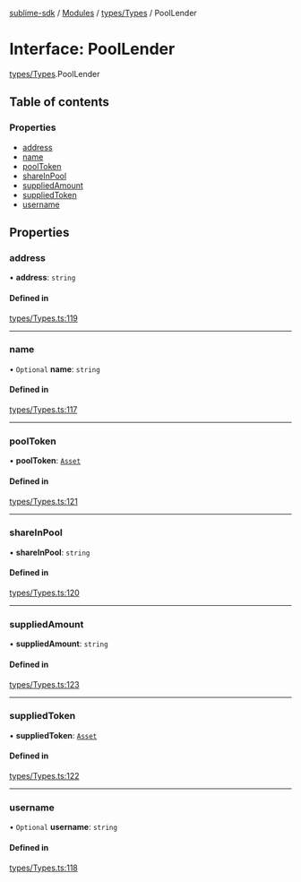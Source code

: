 [sublime-sdk](../README.md) / [Modules](../modules.md) / [types/Types](../modules/types_Types.md) / PoolLender

# Interface: PoolLender

[types/Types](../modules/types_Types.md).PoolLender

## Table of contents

### Properties

- [address](types_Types.PoolLender.md#address)
- [name](types_Types.PoolLender.md#name)
- [poolToken](types_Types.PoolLender.md#pooltoken)
- [shareInPool](types_Types.PoolLender.md#shareinpool)
- [suppliedAmount](types_Types.PoolLender.md#suppliedamount)
- [suppliedToken](types_Types.PoolLender.md#suppliedtoken)
- [username](types_Types.PoolLender.md#username)

## Properties

### address

• **address**: `string`

#### Defined in

[types/Types.ts:119](https://github.com/akshay111meher/sublime-sdk/blob/50bba98/src/types/Types.ts#L119)

___

### name

• `Optional` **name**: `string`

#### Defined in

[types/Types.ts:117](https://github.com/akshay111meher/sublime-sdk/blob/50bba98/src/types/Types.ts#L117)

___

### poolToken

• **poolToken**: [`Asset`](types_Types.Asset.md)

#### Defined in

[types/Types.ts:121](https://github.com/akshay111meher/sublime-sdk/blob/50bba98/src/types/Types.ts#L121)

___

### shareInPool

• **shareInPool**: `string`

#### Defined in

[types/Types.ts:120](https://github.com/akshay111meher/sublime-sdk/blob/50bba98/src/types/Types.ts#L120)

___

### suppliedAmount

• **suppliedAmount**: `string`

#### Defined in

[types/Types.ts:123](https://github.com/akshay111meher/sublime-sdk/blob/50bba98/src/types/Types.ts#L123)

___

### suppliedToken

• **suppliedToken**: [`Asset`](types_Types.Asset.md)

#### Defined in

[types/Types.ts:122](https://github.com/akshay111meher/sublime-sdk/blob/50bba98/src/types/Types.ts#L122)

___

### username

• `Optional` **username**: `string`

#### Defined in

[types/Types.ts:118](https://github.com/akshay111meher/sublime-sdk/blob/50bba98/src/types/Types.ts#L118)
